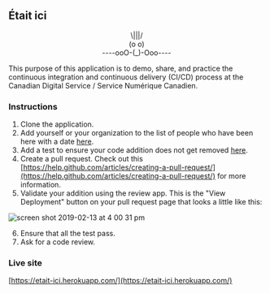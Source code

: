 ## Était ici
<p align="center">
\|||/<br/>
(o o)<br/>
----ooO-(_)-Ooo----<br/>
</p>

This purpose of this application is to demo, share, and practice the continuous integration and continuous delivery (CI/CD) process at the Canadian Digital Service / Service Numérique Canadien.

### Instructions

1. Clone the application.
2. Add yourself or your organization to the list of people who have been here with a date [here](https://github.com/cds-snc/etait-ici/blob/master/src/components/List.js#L5).
3. Add a test to ensure your code addition does not get removed [here](https://github.com/cds-snc/etait-ici/blob/master/src/__tests__/components/List.test.js#L14).
4. Create a pull request. Check out this [https://help.github.com/articles/creating-a-pull-request/](https://help.github.com/articles/creating-a-pull-request/) for more information.
5. Validate your addition using the review app. This is the "View Deployment" button on your pull request page that looks a little like this:

![screen shot 2019-02-13 at 4 00 31 pm](https://user-images.githubusercontent.com/867334/52743684-960daa80-2fa8-11e9-915c-4ee1da994462.png)

6. Ensure that all the test pass.
7. Ask for a code review.

### Live site
[https://etait-ici.herokuapp.com/](https://etait-ici.herokuapp.com/)

